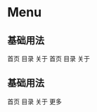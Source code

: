 # Menu

## 基础用法
<ClientOnly>
<f-demo code='
   <if-input v-model="ms"></if-input>'>
<if-menu active='2'>
<if-menu-item name='1'><if-icon type='home' color='white' size='20'/>首页</if-menu-item>
<if-menu-item name='2'><if-icon color='white' size='20'/>目录</if-menu-item>
<if-menu-item name='3'><if-icon color='white' size='20'/>关于</if-menu-item>
<if-submenu name='3' title='更多'>
<if-menu-item name='1'><if-icon type='home' color='white' size='20'/>首页</if-menu-item>
<if-menu-item name='2'><if-icon color='white' size='20'/>目录</if-menu-item>
<if-menu-item name='3'><if-icon color='white' size='20'/>关于</if-menu-item>
</if-submenu>
</if-menu>
</f-demo>
</ClientOnly >

## 基础用法
<ClientOnly>
<f-demo code='
   <if-input v-model="ms"></if-input>'>
<if-menu active='2' mode='vertical'>
<if-menu-item name='1'><if-icon type='home' color='white' size='20'/>首页</if-menu-item>
<if-menu-item name='2'><if-icon color='white' size='20'/>目录</if-menu-item>
<if-menu-item name='3'>关于</if-menu-item>
<if-menu-item name='4'>更多</if-menu-item>
</if-menu>
</f-demo>
</ClientOnly >